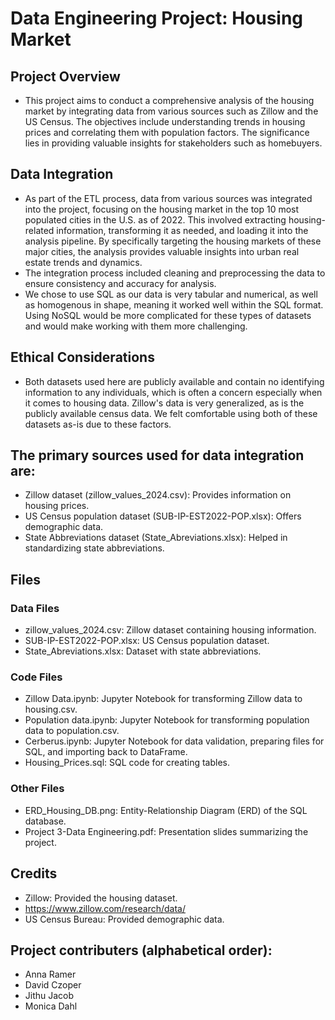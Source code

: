 # Data Engineering Project: Housing Market

## Project Overview
- This project aims to conduct a comprehensive analysis of the housing market by integrating data from various sources such as Zillow and the US Census. The objectives include understanding trends in housing prices and correlating them with population factors. The significance lies in providing valuable insights for stakeholders such as homebuyers.

## Data Integration
- As part of the ETL process, data from various sources was integrated into the project, focusing on the housing market in the top 10 most populated cities in the U.S. as of 2022. This involved extracting housing-related information, transforming it as needed, and loading it into the analysis pipeline. By specifically targeting the housing markets of these major cities, the analysis provides valuable insights into urban real estate trends and dynamics.
- The integration process included cleaning and preprocessing the data to ensure consistency and accuracy for analysis.
- We chose to use SQL as our data is very tabular and numerical, as well as homogenous in shape, meaning it worked well within the SQL format.  Using NoSQL would be more complicated for these types of datasets and would make working with them more challenging. 

## Ethical Considerations
- Both datasets used here are publicly available and contain no identifying information to any individuals, which is often a concern especially when it comes to housing data.  Zillow's data is very generalized, as is the publicly available census data.  We felt comfortable using both of these datasets as-is due to these factors.  

## The primary sources used for data integration are:
- Zillow dataset (zillow_values_2024.csv): Provides information on housing prices.
- US Census population dataset (SUB-IP-EST2022-POP.xlsx): Offers demographic data.
- State Abbreviations dataset (State_Abreviations.xlsx): Helped in standardizing state abbreviations.

## Files
### Data Files
- zillow_values_2024.csv: Zillow dataset containing housing information.
- SUB-IP-EST2022-POP.xlsx: US Census population dataset.
- State_Abreviations.xlsx: Dataset with state abbreviations.  
### Code Files
- Zillow Data.ipynb: Jupyter Notebook for transforming Zillow data to housing.csv.
- Population data.ipynb: Jupyter Notebook for transforming population data to population.csv.
- Cerberus.ipynb: Jupyter Notebook for data validation, preparing files for SQL, and importing back to DataFrame.
- Housing_Prices.sql: SQL code for creating tables.
### Other Files
- ERD_Housing_DB.png: Entity-Relationship Diagram (ERD) of the SQL database.
- Project 3-Data Engineering.pdf: Presentation slides summarizing the project.

## Credits
- Zillow: Provided the housing dataset.
- https://www.zillow.com/research/data/
- US Census Bureau: Provided demographic data.

## Project contributers (alphabetical order): 
- Anna Ramer
- David Czoper
- Jithu Jacob
- Monica Dahl

